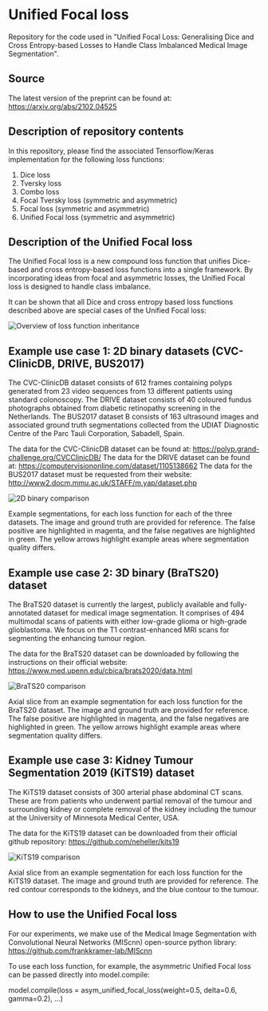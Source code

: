 # Unified Focal loss
Repository for the code used in "Unified Focal Loss: Generalising Dice and Cross Entropy-based Losses to Handle Class Imbalanced Medical Image Segmentation".

## Source
The latest version of the preprint can be found at: https://arxiv.org/abs/2102.04525

## Description of repository contents
In this repository, please find the associated Tensorflow/Keras implementation for the following loss functions:
1. Dice loss
2. Tversky loss
3. Combo loss
4. Focal Tversky loss (symmetric and asymmetric)
5. Focal loss (symmetric and asymmetric)
7. Unified Focal loss (symmetric and asymmetric)

## Description of the Unified Focal loss
The Unified Focal loss is a new compound loss function that unifies Dice-based and cross entropy-based loss functions into a single framework. By incorporating ideas from focal and asymmetric losses, the Unified Focal loss is designed to handle class imbalance.

It can be shown that all Dice and cross entropy based loss functions described above are special cases of the Unified Focal loss:

![Overview of loss function inheritance](https://github.com/mlyg/unified-focal-loss/blob/main/Figures/Overview.png)


## Example use case 1: 2D binary datasets (CVC-ClinicDB, DRIVE, BUS2017)

The CVC-ClinicDB dataset consists of 612 frames containing polyps generated from 23 video sequences from 13 different patients using standard colonoscopy.
The DRIVE dataset consists of 40 coloured fundus photographs obtained from diabetic retinopathy screening in the Netherlands.
The BUS2017 dataset B consists of 163 ultrasound images and associated ground truth segmentations collected from the UDIAT Diagnostic Centre of the Parc Tauli Corporation, Sabadell, Spain.

The data for the CVC-ClinicDB dataset can be found at: https://polyp.grand-challenge.org/CVCClinicDB/
The data for the DRIVE dataset can be found at: https://computervisiononline.com/dataset/1105138662
The data for the BUS2017 dataset must be requested from their website: http://www2.docm.mmu.ac.uk/STAFF/m.yap/dataset.php

![2D binary comparison](https://github.com/mlyg/unified-focal-loss/blob/main/Figures/2D_binary.png)

Example segmentations, for each loss function for each of the three datasets. The image and ground truth are provided for reference. The false positive are highlighted in magenta, and the false negatives are highlighted in green. The yellow arrows highlight example areas where segmentation quality differs.

## Example use case 2: 3D binary (BraTS20) dataset

The BraTS20 dataset is currently the largest, publicly available and fully-annotated dataset for medical image segmentation. It comprises of 494 multimodal scans of patients with either low-grade glioma or high-grade glioblastoma. We focus on the T1 contrast-enhanced MRI scans for segmenting the enhancing tumour region.

The data for the BraTS20 dataset can be downloaded by following the instructions on their official website: https://www.med.upenn.edu/cbica/brats2020/data.html

![BraTS20 comparison](https://github.com/mlyg/unified-focal-loss/blob/main/Figures/3D_binary.png)

Axial slice from an example segmentation for each loss function for the BraTS20 dataset. The image and ground truth are provided for reference. The false positive are highlighted in magenta, and the false negatives are highlighted in green. The yellow arrows highlight example areas where segmentation quality differs.

## Example use case 3: Kidney Tumour Segmentation 2019 (KiTS19) dataset

The KiTS19 dataset consists of 300 arterial phase abdominal CT scans. These are from patients who underwent partial removal of the tumour and surrounding kidney or complete removal of the kidney including the tumour at the University of Minnesota Medical Center, USA.

The data for the KiTS19 dataset can be downloaded from their official github repository: https://github.com/neheller/kits19

![KiTS19 comparison](https://github.com/mlyg/mixed-focal-loss/blob/main/Figures/3D_multiclass.png)

Axial slice from an example segmentation for each loss function for the KiTS19 dataset. The image and ground truth are provided for reference. The red contour corresponds to the kidneys, and the blue contour to the tumour.

## How to use the Unified Focal loss

For our experiments, we make use of the Medical Image Segmentation with Convolutional Neural Networks (MIScnn) open-source python library: 
https://github.com/frankkramer-lab/MIScnn

To use each loss function, for example, the asymmetric Unified Focal loss can be passed directly into model.compile:

model.compile(loss = asym_unified_focal_loss(weight=0.5, delta=0.6, gamma=0.2), ...)
